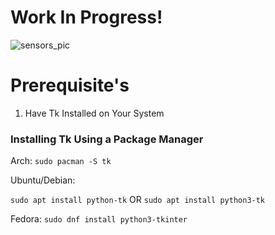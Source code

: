 # Work In Progress!

![sensors_pic]()


# Prerequisite's

1. Have Tk Installed on Your System

### Installing Tk Using a Package Manager

Arch:
`sudo pacman -S tk`

Ubuntu/Debian:

`sudo apt install python-tk`
 OR 
`sudo apt install python3-tk`


Fedora:
`sudo dnf install python3-tkinter`


